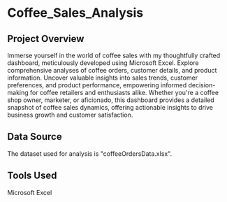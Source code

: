 # Coffee_Sales_Analysis

## Project Overview

Immerse yourself in the world of coffee sales with my thoughtfully crafted dashboard, meticulously developed using Microsoft Excel. Explore comprehensive analyses of coffee orders, customer details, and product information. Uncover valuable insights into sales trends, customer preferences, and product performance, empowering informed decision-making for coffee retailers and enthusiasts alike. Whether you're a coffee shop owner, marketer, or aficionado, this dashboard provides a detailed snapshot of coffee sales dynamics, offering actionable insights to drive business growth and customer satisfaction.

## Data Source

The dataset used for analysis is "coffeeOrdersData.xlsx".

## Tools Used

Microsoft Excel
